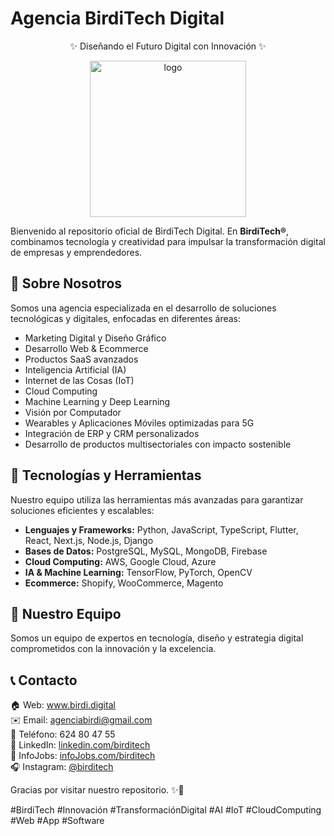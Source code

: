 <!--
**BirdiTechDigital/BirdiTechDigital** is a ✨ _special_ ✨ repository because its `README.md` (this file) appears on your GitHub profile.
-->

  <h1>Agencia BirdiTech Digital</h1>
  <p align="center">✨ Diseñando el Futuro Digital con Innovación ✨</p>
  
  <p align="center">
     <img width="250" src="https://avatars.githubusercontent.com/u/190481581?v=4" alt="logo" />
  </p> 

  <p>Bienvenido al repositorio oficial de BirdiTech Digital. En <strong>BirdiTech®</strong>, combinamos tecnología y creatividad para impulsar la transformación digital de empresas y emprendedores.</p>
  
  <h2>📖 Sobre Nosotros</h2>
  <p>Somos una agencia especializada en el desarrollo de soluciones tecnológicas y digitales, enfocadas en diferentes áreas:</p>
  <ul>
      <li>Marketing Digital y Diseño Gráfico</li>
      <li>Desarrollo Web & Ecommerce</li>
      <li>Productos SaaS avanzados</li>
      <li>Inteligencia Artificial (IA)</li>
      <li>Internet de las Cosas (IoT)</li>
      <li>Cloud Computing</li>
      <li>Machine Learning y Deep Learning</li>
      <li>Visión por Computador</li>
      <li>Wearables y Aplicaciones Móviles optimizadas para 5G</li>
      <li>Integración de ERP y CRM personalizados</li>
      <li>Desarrollo de productos multisectoriales con impacto sostenible</li>
  </ul>
  
  <h2>🚀 Tecnologías y Herramientas</h2>
  <p>Nuestro equipo utiliza las herramientas más avanzadas para garantizar soluciones eficientes y escalables:</p>
  <ul>
      <li><strong>Lenguajes y Frameworks:</strong> Python, JavaScript, TypeScript, Flutter, React, Next.js, Node.js, Django</li>
      <li><strong>Bases de Datos:</strong> PostgreSQL, MySQL, MongoDB, Firebase</li>
      <li><strong>Cloud Computing:</strong> AWS, Google Cloud, Azure</li>
      <li><strong>IA & Machine Learning:</strong> TensorFlow, PyTorch, OpenCV</li>
      <li><strong>Ecommerce:</strong> Shopify, WooCommerce, Magento</li>
  </ul>
  
  <h2>👥 Nuestro Equipo</h2>
  <p>Somos un equipo de expertos en tecnología, diseño y estrategia digital comprometidos con la innovación y la excelencia.</p>
  
  <h2>📞 Contacto</h2>
  <p class="contacto">
      🏠 Web: <a href="https://www.birdi.digital" target="_blank">www.birdi.digital</a><br>
      ✉️ Email: <a href="mailto:agenciabirdi@gmail.com ">agenciabirdi@gmail.com </a><br>
      📱 Teléfono: 624 80 47 55<br>
      👥 LinkedIn: <a href="https://www.linkedin.com/in/agencia-birditech-83b865352/" target="_blank">linkedin.com/birditech</a><br>
      👔 InfoJobs: <a href="https://www.infojobs.net/birditech/em-i98555351504452667382682025114582209287" target="_blank">infoJobs.com/birditech</a><br>    
      🎧 Instagram: <a href="https://www.instagram.com/agenciabirditech/profilecard/?igsh=MTV0dmM0ajVkNWpyMw==" target="_blank">@birditech</a>
  </p>
  
  <p>Gracias por visitar nuestro repositorio. ✨🌟</p>
  
  <p>#BirdiTech #Innovación #TransformaciónDigital #AI #IoT #CloudComputing #Web #App #Software</p>


